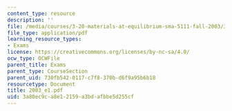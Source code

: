 ```yaml
---
content_type: resource
description: ''
file: /media/courses/3-20-materials-at-equilibrium-sma-5111-fall-2003/3a80ec9ca8e12159a3bdafbbe5d255cf_2003_e1.pdf
file_type: application/pdf
learning_resource_types:
- Exams
license: https://creativecommons.org/licenses/by-nc-sa/4.0/
ocw_type: OCWFile
parent_title: Exams
parent_type: CourseSection
parent_uid: 730fb542-0117-c7f8-370b-d6f9a95b6b18
resourcetype: Document
title: 2003_e1.pdf
uid: 3a80ec9c-a8e1-2159-a3bd-afbbe5d255cf
---
```

